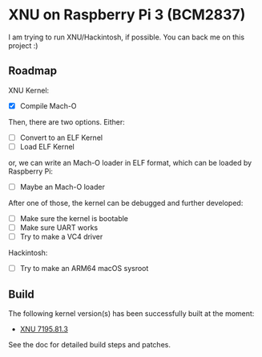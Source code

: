 # XNU on Raspberry Pi 3 (BCM2837)

I am trying to run XNU/Hackintosh, if possible. You can back me on this project :)

## Roadmap

XNU Kernel:

- [x] Compile Mach-O

Then, there are two options. Either:

- [ ] Convert to an ELF Kernel
- [ ] Load ELF Kernel

or, we can write an Mach-O loader in ELF format, which can be loaded by Raspberry Pi:

- [ ] Maybe an Mach-O loader

After one of those, the kernel can be debugged and further developed:

- [ ] Make sure the kernel is bootable
- [ ] Make sure UART works
- [ ] Try to make a VC4 driver

Hackintosh:

- [ ] Try to make an ARM64 macOS sysroot

## Build

The following kernel version(s) has been successfully built at the moment:

- [XNU 7195.81.3](Build/XNU-7195.81.3.md)

See the doc for detailed build steps and patches.
